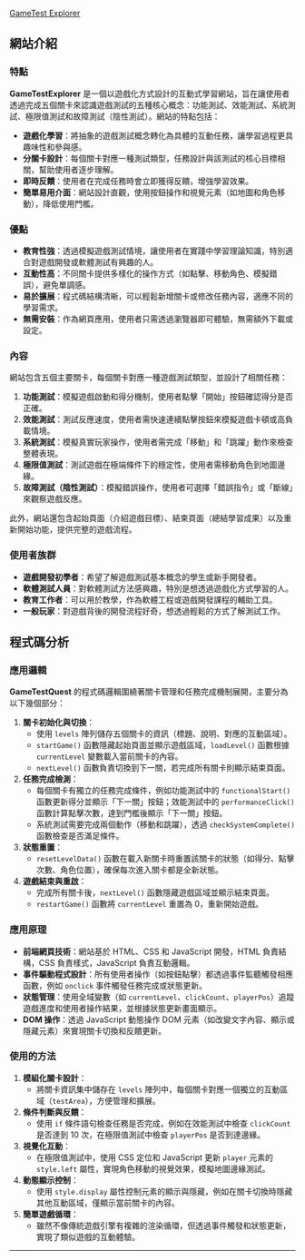 <a href="https://alfo0924.github.io/GameTestExplorer/">GameTest Explorer</a>

#####

## 網站介紹

### 特點
**GameTestExplorer** 是一個以遊戲化方式設計的互動式學習網站，旨在讓使用者透過完成五個關卡來認識遊戲測試的五種核心概念：功能測試、效能測試、系統測試、極限值測試和故障測試（陰性測試）。網站的特點包括：
- **遊戲化學習**：將抽象的遊戲測試概念轉化為具體的互動任務，讓學習過程更具趣味性和參與感。
- **分關卡設計**：每個關卡對應一種測試類型，任務設計與該測試的核心目標相關，幫助使用者逐步理解。
- **即時反饋**：使用者在完成任務時會立即獲得反饋，增強學習效果。
- **簡單易用介面**：網站設計直觀，使用按鈕操作和視覺元素（如地圖和角色移動），降低使用門檻。

### 優點
- **教育性強**：透過模擬遊戲測試情境，讓使用者在實踐中學習理論知識，特別適合對遊戲開發或軟體測試有興趣的人。
- **互動性高**：不同關卡提供多樣化的操作方式（如點擊、移動角色、模擬錯誤），避免單調感。
- **易於擴展**：程式碼結構清晰，可以輕鬆新增關卡或修改任務內容，適應不同的學習需求。
- **無需安裝**：作為網頁應用，使用者只需透過瀏覽器即可體驗，無需額外下載或設定。

### 內容
網站包含五個主要關卡，每個關卡對應一種遊戲測試類型，並設計了相關任務：
1. **功能測試**：模擬遊戲啟動和得分機制，使用者點擊「開始」按鈕確認得分是否正確。
2. **效能測試**：測試反應速度，使用者需快速連續點擊按鈕來模擬遊戲卡頓或高負載情境。
3. **系統測試**：模擬真實玩家操作，使用者需完成「移動」和「跳躍」動作來檢查整體表現。
4. **極限值測試**：測試遊戲在極端條件下的穩定性，使用者需移動角色到地圖邊緣。
5. **故障測試（陰性測試）**：模擬錯誤操作，使用者可選擇「錯誤指令」或「斷線」來觀察遊戲反應。

此外，網站還包含起始頁面（介紹遊戲目標）、結束頁面（總結學習成果）以及重新開始功能，提供完整的遊戲流程。

### 使用者族群
- **遊戲開發初學者**：希望了解遊戲測試基本概念的學生或新手開發者。
- **軟體測試人員**：對軟體測試方法感興趣，特別是想透過遊戲化方式學習的人。
- **教育工作者**：可以用於教學，作為軟體工程或遊戲開發課程的輔助工具。
- **一般玩家**：對遊戲背後的開發流程好奇，想透過輕鬆的方式了解測試工作。

## 程式碼分析

### 應用邏輯
**GameTestQuest** 的程式碼邏輯圍繞著關卡管理和任務完成機制展開，主要分為以下幾個部分：
1. **關卡初始化與切換**：
    - 使用 `levels` 陣列儲存五個關卡的資訊（標題、說明、對應的互動區域）。
    - `startGame()` 函數隱藏起始頁面並顯示遊戲區域，`loadLevel()` 函數根據 `currentLevel` 變數載入當前關卡的內容。
    - `nextLevel()` 函數負責切換到下一關，若完成所有關卡則顯示結束頁面。
2. **任務完成檢測**：
    - 每個關卡有獨立的任務完成條件，例如功能測試中的 `functionalStart()` 函數更新得分並顯示「下一關」按鈕；效能測試中的 `performanceClick()` 函數計算點擊次數，達到門檻後顯示「下一關」按鈕。
    - 系統測試需要完成兩個動作（移動和跳躍），透過 `checkSystemComplete()` 函數檢查是否滿足條件。
3. **狀態重置**：
    - `resetLevelData()` 函數在載入新關卡時重置該關卡的狀態（如得分、點擊次數、角色位置），確保每次進入關卡都是全新狀態。
4. **遊戲結束與重啟**：
    - 完成所有關卡後，`nextLevel()` 函數隱藏遊戲區域並顯示結束頁面。
    - `restartGame()` 函數將 `currentLevel` 重置為 0，重新開始遊戲。

### 應用原理
- **前端網頁技術**：網站基於 HTML、CSS 和 JavaScript 開發，HTML 負責結構，CSS 負責樣式，JavaScript 負責互動邏輯。
- **事件驅動程式設計**：所有使用者操作（如按鈕點擊）都透過事件監聽觸發相應函數，例如 `onclick` 事件觸發任務完成或狀態更新。
- **狀態管理**：使用全域變數（如 `currentLevel`、`clickCount`、`playerPos`）追蹤遊戲進度和使用者操作結果，並根據狀態更新畫面顯示。
- **DOM 操作**：透過 JavaScript 動態操作 DOM 元素（如改變文字內容、顯示或隱藏元素）來實現關卡切換和反饋更新。

### 使用的方法
1. **模組化關卡設計**：
    - 將關卡資訊集中儲存在 `levels` 陣列中，每個關卡對應一個獨立的互動區域（`testArea`），方便管理和擴展。
2. **條件判斷與反饋**：
    - 使用 `if` 條件語句檢查任務是否完成，例如在效能測試中檢查 `clickCount` 是否達到 10 次，在極限值測試中檢查 `playerPos` 是否到達邊緣。
3. **視覺化互動**：
    - 在極限值測試中，使用 CSS 定位和 JavaScript 更新 `player` 元素的 `style.left` 屬性，實現角色移動的視覺效果，模擬地圖邊緣測試。
4. **動態顯示控制**：
    - 使用 `style.display` 屬性控制元素的顯示與隱藏，例如在關卡切換時隱藏其他互動區域，僅顯示當前關卡的內容。
5. **簡單遊戲循環**：
    - 雖然不像傳統遊戲引擎有複雜的渲染循環，但透過事件觸發和狀態更新，實現了類似遊戲的互動體驗。

---
